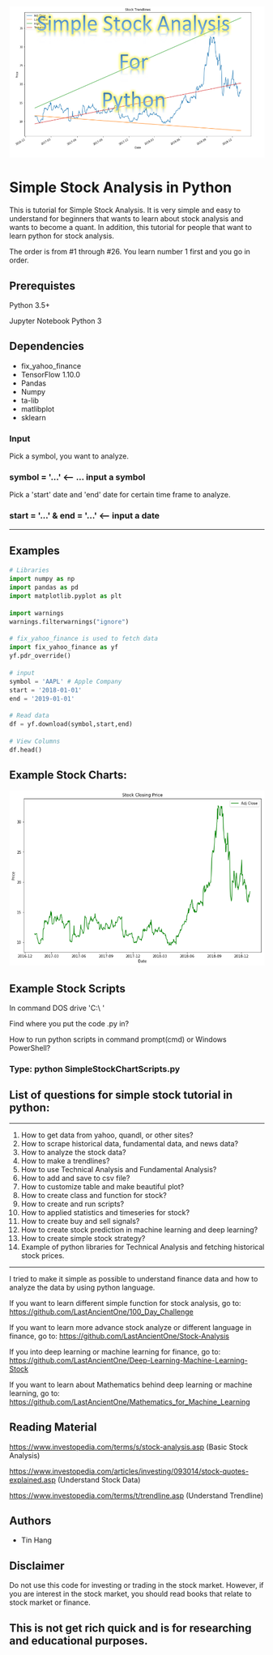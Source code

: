 <img src="Title.PNG">

# Simple Stock Analysis in Python

This is tutorial for Simple Stock Analysis. It is very simple and easy to understand for beginners that wants to learn about stock analysis and wants to become a quant. In addition, this tutorial for people that want to learn python for stock analysis. 

The order is from #1 through #26.
You learn number 1 first and you go in order.

## Prerequistes
Python 3.5+

Jupyter Notebook Python 3

## Dependencies
* fix_yahoo_finance
* TensorFlow 1.10.0
* Pandas
* Numpy
* ta-lib
* matlibplot
* sklearn

### Input
Pick a symbol, you want to analyze. 

### symbol = '...' <-- ... input a symbol

Pick a 'start' date and 'end' date for certain time frame to analyze. 

### start = '...' & end = '...' <-- input a date
______________________________________________________________________________________________________________________________
## Examples 
```python
# Libraries
import numpy as np
import pandas as pd
import matplotlib.pyplot as plt

import warnings
warnings.filterwarnings("ignore")

# fix_yahoo_finance is used to fetch data 
import fix_yahoo_finance as yf
yf.pdr_override()

# input
symbol = 'AAPL' # Apple Company
start = '2018-01-01'
end = '2019-01-01'

# Read data 
df = yf.download(symbol,start,end)

# View Columns
df.head()
```

## Example Stock Charts:
<img src="stock_chart.png">

## Example Stock Scripts
In command DOS drive 'C:\ ' 

Find where you put the code .py in?

How to run python scripts in command prompt(cmd) or Windows PowerShell?

### Type: python SimpleStockChartScripts.py

## List of questions for simple stock tutorial in python:
______________________________________________________________________________________________________________________________
  1. How to get data from yahoo, quandl, or other sites?
  2. How to scrape historical data, fundamental data, and news data?
  3. How to analyze the stock data?
  4. How to make a trendlines?
  5. How to use Technical Analysis and Fundamental Analysis?
  6. How to add and save to csv file?
  7. How to customize table and make beautiful plot?
  8. How to create class and function for stock?
  9. How to create and run scripts?
  10. How to applied statistics and timeseries for stock?
  11. How to create buy and sell signals? 
  12. How to create stock prediction in machine learning and deep learning?
  13. How to create simple stock strategy?
  14. Example of python libraries for Technical Analysis and fetching historical stock prices.

______________________________________________________________________________________________________________________________

I tried to make it simple as possible to understand finance data and how to analyze the data by using python language.

If you want to learn different simple function for stock analysis, go to:
https://github.com/LastAncientOne/100_Day_Challenge

If you want to learn more advance stock analyze or different language in finance, go to:
https://github.com/LastAncientOne/Stock-Analysis

If you into deep learning or machine learning for finance, go to:
https://github.com/LastAncientOne/Deep-Learning-Machine-Learning-Stock

If you want to learn about Mathematics behind deep learning or machine learning, go to:
https://github.com/LastAncientOne/Mathematics_for_Machine_Learning

## Reading Material
https://www.investopedia.com/terms/s/stock-analysis.asp (Basic Stock Analysis)

https://www.investopedia.com/articles/investing/093014/stock-quotes-explained.asp (Understand Stock Data)

https://www.investopedia.com/terms/t/trendline.asp (Understand Trendline)

## Authors
* Tin Hang

## Disclaimer
Do not use this code for investing or trading in the stock market. However, if you are interest in the stock market, you should read books that relate to stock market or finance.

## This is not get rich quick and is for researching and educational purposes.
